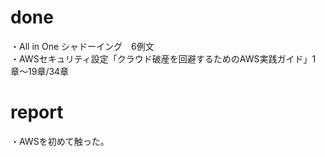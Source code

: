 # done
・All in One シャドーイング　6例文</br>
・AWSセキュリティ設定「クラウド破産を回避するためのAWS実践ガイド」1章〜19章/34章</br>

# report
・AWSを初めて触った。</br>
